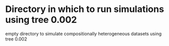# Directory in which to run simulations using tree 0.002

empty directory to simulate compositionally heterogeneous datasets using tree 0.002
